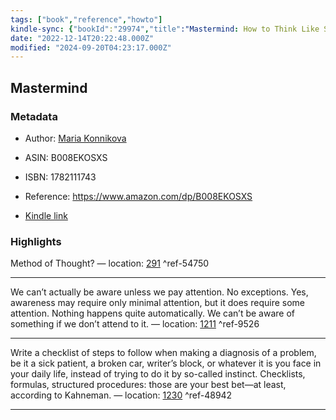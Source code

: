 ```yaml
---
tags: ["book","reference","howto"]
kindle-sync: {"bookId":"29974","title":"Mastermind: How to Think Like Sherlock Holmes","author":"Maria Konnikova","asin":"B008EKOSXS","lastAnnotatedDate":"2022-12-06","bookImageUrl":"https://m.media-amazon.com/images/I/71RyhJW-UwL._SY160.jpg","highlightsCount":3}
date: "2022-12-14T20:22:48.000Z"
modified: "2024-09-20T04:23:17.000Z"
---
```

## Mastermind
### Metadata

* Author: [Maria Konnikova](https://www.amazon.com/Maria-Konnikova/e/B008ESXWU0/ref=dp_byline_cont_ebooks_1)

* ASIN: B008EKOSXS

* ISBN: 1782111743

* Reference: <https://www.amazon.com/dp/B008EKOSXS>

* [Kindle link](kindle://book?action=open&asin=B008EKOSXS)

### Highlights

Method of Thought? — location: [291](kindle://book?action=open&asin=B008EKOSXS&location=291) ^ref-54750

---

We can’t actually be aware unless we pay attention. No exceptions. Yes, awareness may require only minimal attention, but it does require some attention. Nothing happens quite automatically. We can’t be aware of something if we don’t attend to it. — location: [1211](kindle://book?action=open&asin=B008EKOSXS&location=1211) ^ref-9526

---

Write a checklist of steps to follow when making a diagnosis of a problem, be it a sick patient, a broken car, writer’s block, or whatever it is you face in your daily life, instead of trying to do it by so-called instinct. Checklists, formulas, structured procedures: those are your best bet—at least, according to Kahneman. — location: [1230](kindle://book?action=open&asin=B008EKOSXS&location=1230) ^ref-48942

---
